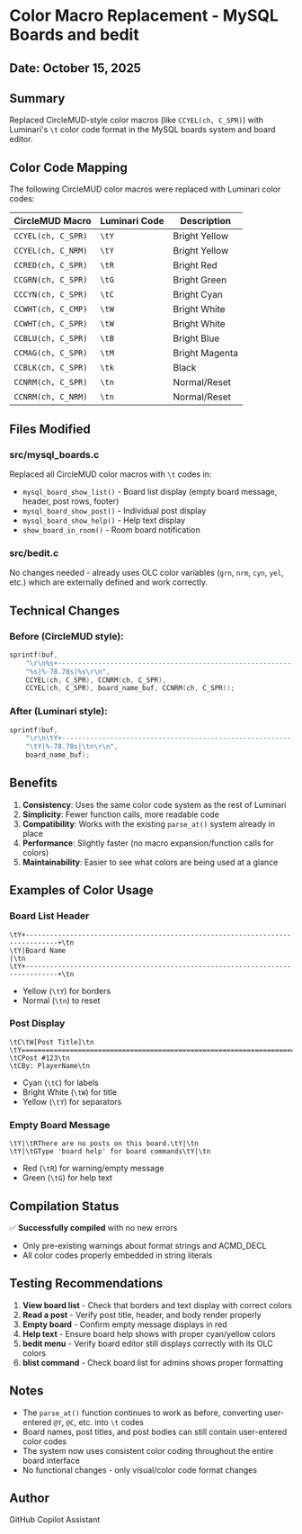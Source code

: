 # Color Macro Replacement - MySQL Boards and bedit

## Date: October 15, 2025

## Summary
Replaced CircleMUD-style color macros (like `CCYEL(ch, C_SPR)`) with Luminari's `\t` color code format in the MySQL boards system and board editor.

## Color Code Mapping

The following CircleMUD color macros were replaced with Luminari color codes:

| CircleMUD Macro | Luminari Code | Description |
|----------------|---------------|-------------|
| `CCYEL(ch, C_SPR)` | `\tY` | Bright Yellow |
| `CCYEL(ch, C_NRM)` | `\tY` | Bright Yellow |
| `CCRED(ch, C_SPR)` | `\tR` | Bright Red |
| `CCGRN(ch, C_SPR)` | `\tG` | Bright Green |
| `CCCYN(ch, C_SPR)` | `\tC` | Bright Cyan |
| `CCWHT(ch, C_CMP)` | `\tW` | Bright White |
| `CCWHT(ch, C_SPR)` | `\tW` | Bright White |
| `CCBLU(ch, C_SPR)` | `\tB` | Bright Blue |
| `CCMAG(ch, C_SPR)` | `\tM` | Bright Magenta |
| `CCBLK(ch, C_SPR)` | `\tk` | Black |
| `CCNRM(ch, C_SPR)` | `\tn` | Normal/Reset |
| `CCNRM(ch, C_NRM)` | `\tn` | Normal/Reset |

## Files Modified

### src/mysql_boards.c
Replaced all CircleMUD color macros with `\t` codes in:
- `mysql_board_show_list()` - Board list display (empty board message, header, post rows, footer)
- `mysql_board_show_post()` - Individual post display
- `mysql_board_show_help()` - Help text display
- `show_board_in_room()` - Room board notification

### src/bedit.c
No changes needed - already uses OLC color variables (`grn`, `nrm`, `cyn`, `yel`, etc.) which are externally defined and work correctly.

## Technical Changes

### Before (CircleMUD style):
```c
sprintf(buf,
    "\r\n%s+------------------------------------------------------------------------------+%s\r\n"
    "%s|%-78.78s|%s\r\n",
    CCYEL(ch, C_SPR), CCNRM(ch, C_SPR),
    CCYEL(ch, C_SPR), board_name_buf, CCNRM(ch, C_SPR));
```

### After (Luminari style):
```c
sprintf(buf,
    "\r\n\tY+------------------------------------------------------------------------------+\tn\r\n"
    "\tY|%-78.78s|\tn\r\n",
    board_name_buf);
```

## Benefits

1. **Consistency**: Uses the same color code system as the rest of Luminari
2. **Simplicity**: Fewer function calls, more readable code
3. **Compatibility**: Works with the existing `parse_at()` system already in place
4. **Performance**: Slightly faster (no macro expansion/function calls for colors)
5. **Maintainability**: Easier to see what colors are being used at a glance

## Examples of Color Usage

### Board List Header
```
\tY+------------------------------------------------------------------------------+\tn
\tY|Board Name                                                                  |\tn
\tY+------------------------------------------------------------------------------+\tn
```
- Yellow (`\tY`) for borders
- Normal (`\tn`) to reset

### Post Display
```
\tC\tW[Post Title]\tn
\tY================================================================================\tn
\tCPost #123\tn                                                      \tCBy: PlayerName\tn
```
- Cyan (`\tC`) for labels
- Bright White (`\tW`) for title
- Yellow (`\tY`) for separators

### Empty Board Message
```
\tY|\tRThere are no posts on this board.\tY|\tn
\tY|\tGType 'board help' for board commands\tY|\tn
```
- Red (`\tR`) for warning/empty message
- Green (`\tG`) for help text

## Compilation Status
✅ **Successfully compiled** with no new errors
- Only pre-existing warnings about format strings and ACMD_DECL
- All color codes properly embedded in string literals

## Testing Recommendations

1. **View board list** - Check that borders and text display with correct colors
2. **Read a post** - Verify post title, header, and body render properly
3. **Empty board** - Confirm empty message displays in red
4. **Help text** - Ensure board help shows with proper cyan/yellow colors
5. **bedit menu** - Verify board editor still displays correctly with its OLC colors
6. **blist command** - Check board list for admins shows proper formatting

## Notes

- The `parse_at()` function continues to work as before, converting user-entered `@Y`, `@C`, etc. into `\t` codes
- Board names, post titles, and post bodies can still contain user-entered color codes
- The system now uses consistent color coding throughout the entire board interface
- No functional changes - only visual/color code format changes

## Author
GitHub Copilot Assistant
